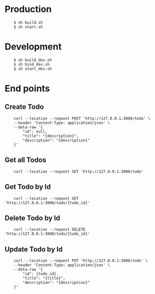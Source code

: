 # Production
```
    $ sh build.sh
    $ sh start.sh
```

# Development
```
    $ sh build_dev.sh
    $ sh bind_dev.sh
    $ sh start_dev.sh
```

# End points

## Create Todo
```
    curl --location --request POST 'http://127.0.0.1:3000/todo' \
    --header 'Content-Type: application/json' \
    --data-raw '{
        "id": null,
        "title": "{description}",
        "description": "{description}"
    }'
```

## Get all Todos
```
    curl --location --request GET 'http://127.0.0.1:3000/todo'
```

## Get Todo by Id
```
    curl --location --request GET 'http://127.0.0.1:3000/todo/{todo_id}'
```
    
## Delete Todo by Id
```
    curl --location --request DELETE 'http://127.0.0.1:3000/todo/{todo_id}'
```

## Update Todo by Id
```
    curl --location --request PUT 'http://127.0.0.1:3000/todo' \
    --header 'Content-Type: application/json' \
    --data-raw '{
        "id": {todo_id},
        "title": "{title}",
        "description": "{description}"
    }'

```

